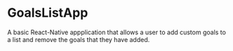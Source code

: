 # GoalsListApp
A basic React-Native appplication that allows a user to add custom goals to a list and remove the goals that they have added.
